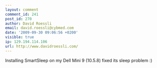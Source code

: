 ```yaml
---
layout: comment
comment_id: 241
post_id: 270
author: David Roessli
email: david.roessli@cybmed.com
date: '2009-09-30 09:06:56 +0200'
visible: true
ip: 129.194.114.106
url: http://www.davidroessli.com/
---
```

Installing SmartSleep on my Dell Mini 9 (10.5.8) fixed its sleep problem :)
